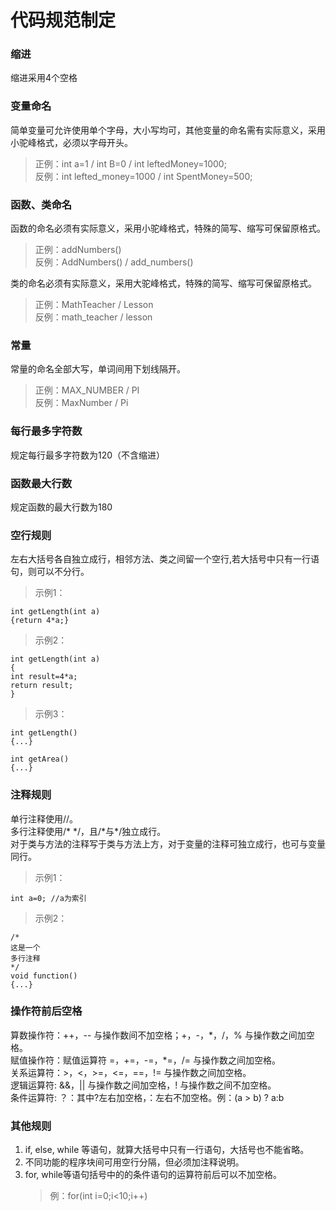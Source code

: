# 代码规范制定

### 缩进

缩进采用4个空格

### 变量命名

简单变量可允许使用单个字母，大小写均可，其他变量的命名需有实际意义，采用小驼峰格式，必须以字母开头。

> 正例：int a=1 / int B=0 / int leftedMoney=1000;  
> 反例：int lefted_money=1000 / int SpentMoney=500;  

### 函数、类命名

函数的命名必须有实际意义，采用小驼峰格式，特殊的简写、缩写可保留原格式。
> 正例：addNumbers()  
> 反例：AddNumbers() / add_numbers()  

类的命名必须有实际意义，采用大驼峰格式，特殊的简写、缩写可保留原格式。
> 正例：MathTeacher / Lesson  
> 反例：math_teacher / lesson  

### 常量

常量的命名全部大写，单词间用下划线隔开。
> 正例：MAX_NUMBER / PI  
> 反例：MaxNumber / Pi  

### 每行最多字符数

规定每行最多字符数为120（不含缩进）

### 函数最大行数

规定函数的最大行数为180

### 空行规则

左右大括号各自独立成行，相邻方法、类之间留一个空行,若大括号中只有一行语句，则可以不分行。

>示例1：

```
int getLength(int a)
{return 4*a;}
```
>示例2：

```
int getLength(int a)
{
int result=4*a;
return result;
}
```
>示例3：

```
int getLength()
{...}

int getArea()
{...}
```
### 注释规则

单行注释使用//。  
多行注释使用/\* \*/，且/\*与\*/独立成行。  
对于类与方法的注释写于类与方法上方，对于变量的注释可独立成行，也可与变量同行。  
>示例1：

```
int a=0; //a为索引
```
>示例2：

```
/*
这是一个
多行注释
*/
void function()
{...}
```

### 操作符前后空格

算数操作符：++，-- 与操作数间不加空格；+，-，\*，/，% 与操作数之间加空格。  
赋值操作符：赋值运算符 =，+=，-=，\*=，/= 与操作数之间加空格。  
关系运算符：>，<，>=，<=，==，!= 与操作数之间加空格。  
逻辑运算符:  &&，|| 与操作数之间加空格，! 与操作数之间不加空格。  
条件运算符: ？：其中?左右加空格，：左右不加空格。例：(a > b) ? a:b  

### 其他规则

1. if, else, while 等语句，就算大括号中只有一行语句，大括号也不能省略。  
2. 不同功能的程序块间可用空行分隔，但必须加注释说明。  
3. for, while等语句括号中的的条件语句的运算符前后可以不加空格。
   >例：for(int i=0;i<10;i++)
